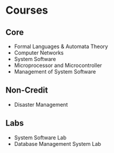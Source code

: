 # Courses

## Core
- Formal Languages & Automata Theory
- Computer Networks
- System Software
- Microprocessor and Microcontroller
- Management of System Software

## Non-Credit
- Disaster Management 

## Labs
- System Software Lab
- Database Management System Lab